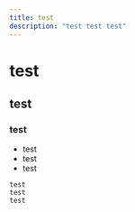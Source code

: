 ```yaml
---
title: test
description: "test test test"
---
```


# test

## test

### test

- test
- test
- test

```
test
test
test
```
